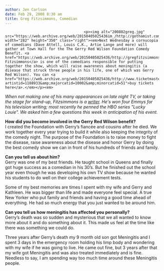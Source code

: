 ```yaml
---
author: Jen Carlson
date: Feb 29, 2008 8:30 am
title: Greg Fitzsimmons, Comedian
---
```


	
										<p><img alt="200802greg.jpg" src="https://web.archive.org/web/20150405025436im_/http://gothamist.com/attachments/arts_jen/200802greg.jpg" width="282" height="350" class="right"><em>Next Wednesday a cornucopia of comedians (Dave Attell, Louis C.K., Artie Lange and more) will gather at Town Hall for the The Gerry Red Wilson Foundation Comedy Benefit. <a href="https://web.archive.org/web/20150405025436/http://gregfitzsimmons.com/">Greg Fitzsimmons</a> is one of the comedians responsible for putting together the show, which will raise awareness about meningitis (a disease that struck three people in his life, one of which was Gerry Red Wilson). You can <a href="https://web.archive.org/web/20150405025436/http://www.ticketmaster.com/event/0300402AB92A5F5A?artistid=1188933&amp;majorcatid=10002&amp;minorcatid=51">buy tickets here</a>.</em></p><em>

</em><p><em>When not making one of his many appearances on late night TV, or taking the stage for stand-up, Fitzsimmons is a <a href="https://web.archive.org/web/20150405025436/http://www.imdb.com/name/nm0280624">writer</a>. He&apos;s won four Emmys for his television writing; most recently he penned the HBO series &quot;Lucky Louie&quot;. We asked him a few questions this week in anticipation of his event.</em></p>

<p><strong>How did you become involved in the Gerry Red Wilson benefit?</strong><br>
I created the Foundation with Gerry&#x2019;s fianc&#xE9;e and cousins after he died.  We work together every year trying to build it while also keeping the integrity of the comedy night.  The purpose of the Foundation is to raise money to fight the disease, raise awareness about the disease and honor Gerry by doing the best comedy show we can in front of his hundreds of friends and family.</p>

<p><strong>Can you tell us about him?</strong><br>
Gerry was one of my best friends.  He taught school in Queens and finally got huge success as a comedian in his 30&#x2019;s.  But he finished out the school year even though he was developing his own TV show because he wanted his students to do well on their college achievement tests.</p>

<p>Some of my best memories are times I spent with my wife and Gerry and Kathleen.  He was bigger than life and made everyone feel special.  A true New Yorker who put family and friends and having a good time ahead of everything.  He had so much energy that you just wanted to be around him.</p>

<p><strong>Can you tell us how meningitis has affected you personally?</strong><br>
Gerry&#x2019;s death was so sudden and mysterious that we all wanted to know more about it and do something about it.  This made us feel at the time like there was something we could do. </p>

<p>Three years after Gerry&#x2019;s death my 9 month old son got Meningitis and I spent 3 days in the emergency room holding his limp body and wondering with my wife if he was going to live.  He came out fine, but 3 years after that my wife got Meningitis and was also treated immediately and is fine.  Needless to say, I am spending way too much time around these Meningitis people.</p>					
										
									
				